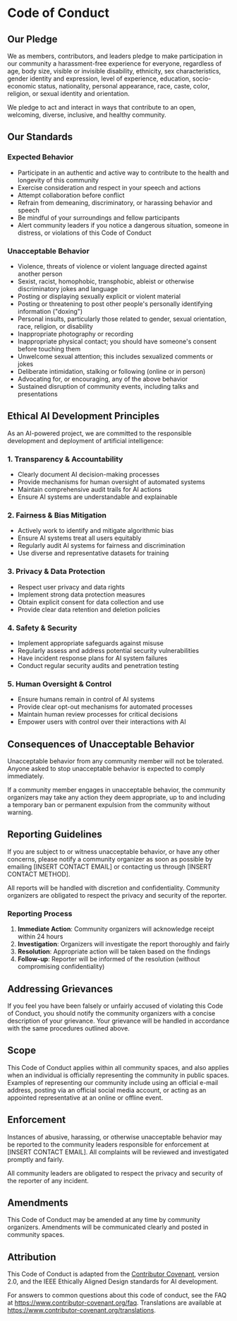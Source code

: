 # Code of Conduct

## Our Pledge

We as members, contributors, and leaders pledge to make participation in our community a harassment-free experience for everyone, regardless of age, body size, visible or invisible disability, ethnicity, sex characteristics, gender identity and expression, level of experience, education, socio-economic status, nationality, personal appearance, race, caste, color, religion, or sexual identity and orientation.

We pledge to act and interact in ways that contribute to an open, welcoming, diverse, inclusive, and healthy community.

## Our Standards

### Expected Behavior
- Participate in an authentic and active way to contribute to the health and longevity of this community
- Exercise consideration and respect in your speech and actions
- Attempt collaboration before conflict
- Refrain from demeaning, discriminatory, or harassing behavior and speech
- Be mindful of your surroundings and fellow participants
- Alert community leaders if you notice a dangerous situation, someone in distress, or violations of this Code of Conduct

### Unacceptable Behavior
- Violence, threats of violence or violent language directed against another person
- Sexist, racist, homophobic, transphobic, ableist or otherwise discriminatory jokes and language
- Posting or displaying sexually explicit or violent material
- Posting or threatening to post other people's personally identifying information ("doxing")
- Personal insults, particularly those related to gender, sexual orientation, race, religion, or disability
- Inappropriate photography or recording
- Inappropriate physical contact; you should have someone's consent before touching them
- Unwelcome sexual attention; this includes sexualized comments or jokes
- Deliberate intimidation, stalking or following (online or in person)
- Advocating for, or encouraging, any of the above behavior
- Sustained disruption of community events, including talks and presentations

## Ethical AI Development Principles

As an AI-powered project, we are committed to the responsible development and deployment of artificial intelligence:

### 1. Transparency & Accountability
- Clearly document AI decision-making processes
- Provide mechanisms for human oversight of automated systems
- Maintain comprehensive audit trails for AI actions
- Ensure AI systems are understandable and explainable

### 2. Fairness & Bias Mitigation
- Actively work to identify and mitigate algorithmic bias
- Ensure AI systems treat all users equitably
- Regularly audit AI systems for fairness and discrimination
- Use diverse and representative datasets for training

### 3. Privacy & Data Protection
- Respect user privacy and data rights
- Implement strong data protection measures
- Obtain explicit consent for data collection and use
- Provide clear data retention and deletion policies

### 4. Safety & Security
- Implement appropriate safeguards against misuse
- Regularly assess and address potential security vulnerabilities
- Have incident response plans for AI system failures
- Conduct regular security audits and penetration testing

### 5. Human Oversight & Control
- Ensure humans remain in control of AI systems
- Provide clear opt-out mechanisms for automated processes
- Maintain human review processes for critical decisions
- Empower users with control over their interactions with AI

## Consequences of Unacceptable Behavior

Unacceptable behavior from any community member will not be tolerated. Anyone asked to stop unacceptable behavior is expected to comply immediately.

If a community member engages in unacceptable behavior, the community organizers may take any action they deem appropriate, up to and including a temporary ban or permanent expulsion from the community without warning.

## Reporting Guidelines

If you are subject to or witness unacceptable behavior, or have any other concerns, please notify a community organizer as soon as possible by emailing [INSERT CONTACT EMAIL] or contacting us through [INSERT CONTACT METHOD].

All reports will be handled with discretion and confidentiality. Community organizers are obligated to respect the privacy and security of the reporter.

### Reporting Process
1. **Immediate Action**: Community organizers will acknowledge receipt within 24 hours
2. **Investigation**: Organizers will investigate the report thoroughly and fairly
3. **Resolution**: Appropriate action will be taken based on the findings
4. **Follow-up**: Reporter will be informed of the resolution (without compromising confidentiality)

## Addressing Grievances

If you feel you have been falsely or unfairly accused of violating this Code of Conduct, you should notify the community organizers with a concise description of your grievance. Your grievance will be handled in accordance with the same procedures outlined above.

## Scope

This Code of Conduct applies within all community spaces, and also applies when an individual is officially representing the community in public spaces. Examples of representing our community include using an official e-mail address, posting via an official social media account, or acting as an appointed representative at an online or offline event.

## Enforcement

Instances of abusive, harassing, or otherwise unacceptable behavior may be reported to the community leaders responsible for enforcement at [INSERT CONTACT EMAIL]. All complaints will be reviewed and investigated promptly and fairly.

All community leaders are obligated to respect the privacy and security of the reporter of any incident.

## Amendments

This Code of Conduct may be amended at any time by community organizers. Amendments will be communicated clearly and posted in community spaces.

## Attribution

This Code of Conduct is adapted from the [Contributor Covenant][homepage], version 2.0, and the IEEE Ethically Aligned Design standards for AI development.

[homepage]: https://www.contributor-covenant.org

For answers to common questions about this code of conduct, see the FAQ at https://www.contributor-covenant.org/faq. Translations are available at https://www.contributor-covenant.org/translations.
